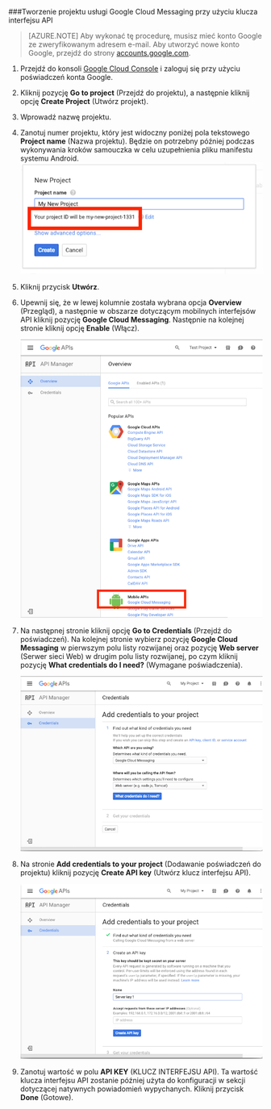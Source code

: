 
###Tworzenie projektu usługi Google Cloud Messaging przy użyciu klucza interfejsu API

>[AZURE.NOTE] Aby wykonać tę procedurę, musisz mieć konto Google ze zweryfikowanym adresem e-mail. Aby utworzyć nowe konto Google, przejdź do strony <a href="http://go.microsoft.com/fwlink/p/?LinkId=268302" target="_blank">accounts.google.com</a>.

1. Przejdź do konsoli [Google Cloud Console](https://console.developers.google.com/project) i zaloguj się przy użyciu poświadczeń konta Google.

2. Kliknij pozycję **Go to project** (Przejdź do projektu), a następnie kliknij opcję **Create Project** (Utwórz projekt).
<!--
    ![](./media/mobile-engagement-enable-google-cloud-messaging/new-project.png)

    ![](./media/mobile-engagement-enable-google-cloud-messaging/new-project-2.png)   
-->
3. Wprowadź nazwę projektu.

4. Zanotuj numer projektu, który jest widoczny poniżej pola tekstowego **Project name** (Nazwa projektu). Będzie on potrzebny później podczas wykonywania kroków samouczka w celu uzupełnienia pliku manifestu systemu Android.
    ![](./media/mobile-engagement-enable-google-cloud-messaging/project-number.png)   
5. Kliknij przycisk **Utwórz**.

6. Upewnij się, że w lewej kolumnie została wybrana opcja **Overview** (Przegląd), a następnie w obszarze dotyczącym mobilnych interfejsów API kliknij pozycję **Google Cloud Messaging**. Następnie na kolejnej stronie kliknij opcję **Enable** (Włącz).

    ![](./media/mobile-engagement-enable-google-cloud-messaging/enable-GCM.png)
<!--
    ![](./media/mobile-engagement-enable-google-cloud-messaging/enable-gcm-2.png)
-->
7. Na następnej stronie kliknij opcję **Go to Credentials** (Przejdź do poświadczeń). Na kolejnej stronie wybierz pozycję **Google Cloud Messaging** w pierwszym polu listy rozwijanej oraz pozycję **Web server** (Serwer sieci Web) w drugim polu listy rozwijanej, po czym kliknij pozycję **What credentials do I need?** (Wymagane poświadczenia).

    ![](./media/mobile-engagement-enable-google-cloud-messaging/create-server-key.png)

8. Na stronie **Add credentials to your project** (Dodawanie poświadczeń do projektu) kliknij pozycję **Create API key** (Utwórz klucz interfejsu API).

    ![](./media/mobile-engagement-enable-google-cloud-messaging/create-server-key5.png)
<!--
    ![](./media/mobile-engagement-enable-google-cloud-messaging/create-server-key6.png)
-->
9. Zanotuj wartość w polu **API KEY** (KLUCZ INTERFEJSU API). Ta wartość klucza interfejsu API zostanie później użyta do konfiguracji w sekcji dotyczącej natywnych powiadomień wypychanych. Kliknij przycisk **Done** (Gotowe).



<!--HONumber=Jun16_HO2-->


